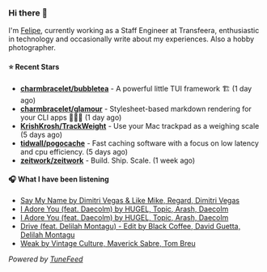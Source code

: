 ### Hi there 👋

I'm [Felipe](https://felipevm.com), currently working as a Staff Engineer at Transfeera, enthusiastic in technology and occasionally write about my experiences. Also a hobby photographer.

#### ⭐ Recent Stars
- **[charmbracelet/bubbletea](https://github.com/charmbracelet/bubbletea)** - A powerful little TUI framework 🏗 (1 day ago)
- **[charmbracelet/glamour](https://github.com/charmbracelet/glamour)** - Stylesheet-based markdown rendering for your CLI apps 💇🏻‍♀️ (1 day ago)
- **[KrishKrosh/TrackWeight](https://github.com/KrishKrosh/TrackWeight)** - Use your Mac trackpad as a weighing scale (5 days ago)
- **[tidwall/pogocache](https://github.com/tidwall/pogocache)** - Fast caching software with a focus on low latency and cpu efficiency. (5 days ago)
- **[zeitwork/zeitwork](https://github.com/zeitwork/zeitwork)** - Build. Ship. Scale. (1 week ago)

#### 🎧 What I have been listening
- [Say My Name by Dimitri Vegas &amp; Like Mike, Regard, Dimitri Vegas](https://open.spotify.com/track/3GYlQmwfBDo7imFyGPhrl7)
- [I Adore You (feat. Daecolm) by HUGEL, Topic, Arash, Daecolm](https://open.spotify.com/track/5nPbKG04fhLkIAjcPFaZq7)
- [I Adore You (feat. Daecolm) by HUGEL, Topic, Arash, Daecolm](https://open.spotify.com/track/5nPbKG04fhLkIAjcPFaZq7)
- [Drive (feat. Delilah Montagu) - Edit by Black Coffee, David Guetta, Delilah Montagu](https://open.spotify.com/track/5cOJ2APoxJfaGjEC7CYc0K)
- [Weak by Vintage Culture, Maverick Sabre, Tom Breu](https://open.spotify.com/track/62gzfhHi2supfHWfi6iHbA)

_Powered by [TuneFeed](https://tunefeed.app?ref=github.com)_

